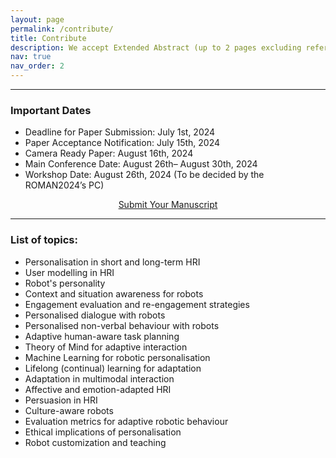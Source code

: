 ```yaml
---
layout: page
permalink: /contribute/
title: Contribute
description: We accept Extended Abstract (up to 2 pages excluding references)
nav: true
nav_order: 2
---
```

<hr>
<div>
<h3>Important Dates</h3>
<ul>
    <li>Deadline for Paper Submission: July 1st, 2024</li>
    <li>Paper Acceptance Notification: July 15th, 2024</li>
    <li>Camera Ready Paper: August 16th, 2024</li>
    <li>Main Conference Date: August 26th– August 30th, 2024</li>
    <li>Workshop Date: August 26th, 2024 (To be decided by the ROMAN2024’s PC)</li>
</ul>

  <div style="text-align: center;">
    <a href="https://easychair.org/cfp/content.cgi?a=32929671" class="btn main-button" target="_blank">Submit Your Manuscript</a>
  </div>
</div>
<hr>

<h3>List of topics:</h3>
<ul>
    <li>Personalisation in short and long-term HRI</li>
    <li>User modelling in HRI</li>
    <li>Robot's personality</li>
    <li>Context and situation awareness for robots</li>
    <li>Engagement evaluation and re-engagement strategies</li>
    <li>Personalised dialogue with robots</li>
    <li>Personalised non-verbal behaviour with robots</li>
    <li>Adaptive human-aware task planning</li>
    <li>Theory of Mind for adaptive interaction</li>
    <li>Machine Learning for robotic personalisation</li>
    <li>Lifelong (continual) learning for adaptation </li>
    <li>Adaptation in multimodal interaction</li>
    <li>Affective and emotion-adapted HRI</li>
    <li>Persuasion in HRI</li>
    <li>Culture-aware robots</li>
    <li>Evaluation metrics for adaptive robotic behaviour</li>
    <li>Ethical implications of personalisation</li>
    <li>Robot customization and teaching</li>
</ul>
